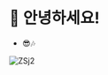 
# 👋 안녕하세요! 
- 😎🎶

![ZSj2](https://github.com/user-attachments/assets/b449d690-72e4-4383-ad99-d9db7c33c6b0)



<!-- 
## 🔧 기술 스택

- **언어**: [JavaScript, Python, Java 등]
- **프레임워크**: [Andiroid 등]
- **도구**: [Git, VSCode, eclipse, androidstudio 등]

## 🌱 현재 배우고 있는 것

- html
- css

## 🧸 취미
- 

## 📫 연락처

- **이메일**: [seyoung0314@gamil.com]
- **인스타그램**: [https://yourblog.com]

## 📈 통계


[![Top Langs](https://github-readme-stats.vercel.app/api/top-langs/?username=yohan050605)](https://github.com/anuraghazra/github-readme-stats)

## 🎉 프로젝트

여기에서 몇 가지 개인 프로젝트를 소개합니다:

- [프로젝트 1](https://github.com/yourusername/project1): 간단한 설명
- [프로젝트 2](https://github.com/yourusername/project2): 간단한 설명

--- -->


